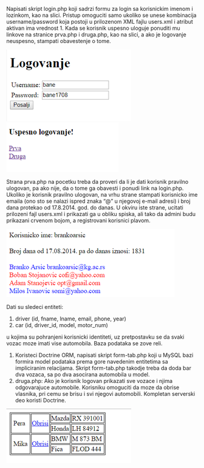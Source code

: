 Napisati skript login.php koji sadrzi formu za login sa korisnickim imenom i lozinkom, kao na slici. Pristup omoguciti samo ukoliko se 
unese kombinacija username/password koja postoji u prilozenom XML fajlu users.xml i atribut aktivan ima vrednost 1. Kada se korisnik uspesno
uloguje ponuditi mu linkove na stranice prva.php i druga.php, kao na slici, a ako je logovanje neuspesno, stampati obavestenje o tome.

![GUI](https://github.com/milicazivkovic15/Radovi/blob/master/PHP/Reli/Login.PNG)
![GUI](https://github.com/milicazivkovic15/Radovi/blob/master/PHP/Reli/Uspesno_logovanje.PNG)

Strana prva.php na pocetku treba da proveri da li je dati korisnik pravilno ulogovan, pa ako nije, da o tome ga obavesti i ponudi link na
login.php. Ukoliko je korisnik pravilno ulogovan, na vrhu strane stampati korisnicko ime emaila (ono sto se nalazi ispred znaka “@” u njegovoj e-mail adresi) 
i broj dana protekao od 17.8.2014. god. do danas. U okviru iste strane, ucitati prilozeni fajl users.xml i prikazati ga u obliku spiska, 
ali tako da admini budu prikazani crvenom bojom, a registrovani korisnici plavom.

![GUI](https://github.com/milicazivkovic15/Radovi/blob/master/PHP/Reli/Prva.PNG)

Dati su sledeci entiteti:
1) driver (id, fname, lname, email, phone, year)
2) car (id, driver_id, model, motor_num)

u kojima su pohranjeni korisnicki identiteti, uz pretpostavku se da svaki vozac moze imati vise automobila. Baza podataka se zove reli.
1) Koristeci Doctrine ORM, napisati skript form-tab.php koji u MySQL bazi formira model podataka prema gore navedenim entitetima sa
impliciranim relacijama. Skript form-tab.php takodje treba da doda bar dva vozaca, sa po dva asocirana automobila u model.
2) druga.php: Ako je korisnik logovan prikazati sve vozace i njima odgovarajuce automobile. Korisniku omoguciti da moze da obrise vlasnika,
pri cemu se brisu i svi njegovi automobili. Kompletan serverski deo koristi Doctrine.

![GUI](https://github.com/milicazivkovic15/Radovi/blob/master/PHP/Reli/Druga.PNG)
